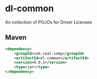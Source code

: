 # dl-common
An collection of POJOs for Driver Licenses



## Maven
```xml
<dependency>
    <groupId>com.real-comp</groupId>
    <artifactId>dl-common</artifactId>
    <version>0.0.1</version>
    <type>jar</type>
</dependency>
```
